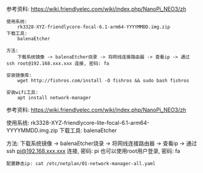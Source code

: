 参考资料:
    https://wiki.friendlyelec.com/wiki/index.php/NanoPi_NEO3/zh

```
使用系统:
    rk3328-XYZ-friendlycore-focal-6.1-arm64-YYYYMMDD.img.zip
下载工具:
    balenaEtcher

方法:
    下载系统镜像 -> balenaEtcher烧录 -> 将网线连接路由器 -> 查看ip -> 通过 ssh root@192.168.xxx.xxx 连接, 密码: fa

安装镜像库:
    wget http://fishros.com/install -O fishros && sudo bash fishros

安装wifi工具:
    apt install network-manager

```

参考资料:
    https://wiki.friendlyelec.com/wiki/index.php/NanoPi_NEO3/zh

使用系统:
    rk3328-XYZ-friendlycore-lite-focal-6.1-arm64-YYYYMMDD.img.zip
下载工具:
    balenaEtcher

方法:
    下载系统镜像 -> balenaEtcher烧录 -> 将网线连接路由器 -> 查看ip -> 通过 ssh pi@192.168.xxx.xxx 连接, 密码: pi
    也可以使用root用户登录, 密码: fa

    配置静态ip: cat /etc/netplan/01-network-manager-all.yaml
